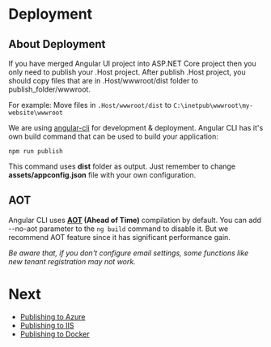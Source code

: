 # Deployment

## About Deployment

If you have merged Angular UI project into ASP.NET Core project then you  only need to publish your .Host project. After publish .Host project, you should copy files that are in .Host/wwwroot/dist folder to publish_folder/wwwroot. 

For example: Move files in `.Host/wwwroot/dist` to `C:\inetpub\wwwroot\my-website\wwwroot`

We are using [angular-cli](https://cli.angular.io/) for development & deployment. Angular CLI has it's own build command that can be used to build your application:

```
npm run publish
```

This command uses **dist** folder as output. Just remember to change **assets/appconfig.json** file with your own configuration.

## AOT

Angular CLI uses **[AOT](https://angular.io/docs/ts/latest/cookbook/aot-compiler.html) (Ahead of Time)** compilation by default. You can add --no-aot parameter
to the `ng build` command to disable it. But we recommend AOT feature since it has significant performance gain.

*Be aware that, if you don't configure email settings, some functions like new tenant registration may not work.*

# Next

* [Publishing to Azure](Deployment-Angular-Publish-Azure)
* [Publishing to IIS](Deployment-Angular-Publish-IIS)
* [Publishing to Docker](Deployment-Angular-Docker)



